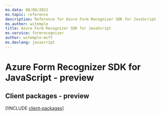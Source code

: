 ```yaml
---
ms.data: 08/08/2022
ms.topic: reference
description: Reference for Azure Form Recognizer SDK for JavaScript
ms.author: witemple
title: Azure Form Recognizer SDK for JavaScript
ms.service: formrecognizer
author: witemple-msft
ms.devlang: javascript
---
```

# Azure Form Recognizer SDK for JavaScript - preview

## Client packages - preview
[!INCLUDE [client-packages](form-recognizer-client-index.md)]